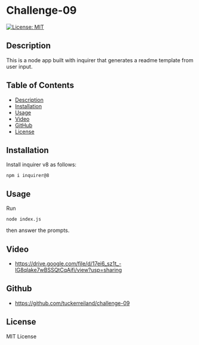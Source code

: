 
# Challenge-09


[![License: MIT](https://img.shields.io/badge/License-MIT-yellow.svg)](https://opensource.org/licenses/MIT)
    
## Description

This is a node app built with inquirer that generates a readme template from user input.


## Table of Contents
* [Description](#description)
* [Installation](#installation)
* [Usage](#usage)
* [Video](#video)
* [GitHub](#github)
* [License](#license)

## Installation
Install inquirer v8 as follows: 

```
npm i inquirer@8
```

## Usage
Run

```
node index.js
```

then answer the prompts.

## Video

* https://drive.google.com/file/d/17ei6_sz1t_-lG8qlake7wBSSQtCqAifi/view?usp=sharing

## Github

* https://github.com/tuckerreiland/challenge-09

## License

MIT License


